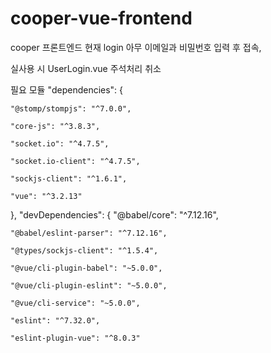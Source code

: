 # cooper-vue-frontend
cooper 프론트엔드
현재 login 아무 이메일과 비밀번호 입력 후 접속,

실사용 시 UserLogin.vue 주석처리 취소

필요 모듈
 "dependencies": {
 
    "@stomp/stompjs": "^7.0.0",
    
    "core-js": "^3.8.3",
    
    "socket.io": "^4.7.5",
    
    "socket.io-client": "^4.7.5",
    
    "sockjs-client": "^1.6.1",
    
    "vue": "^3.2.13"
  },
  "devDependencies": {
    "@babel/core": "^7.12.16",
    
    "@babel/eslint-parser": "^7.12.16",
    
    "@types/sockjs-client": "^1.5.4",
    
    "@vue/cli-plugin-babel": "~5.0.0",
    
    "@vue/cli-plugin-eslint": "~5.0.0",
    
    "@vue/cli-service": "~5.0.0",
    
    "eslint": "^7.32.0",
    
    "eslint-plugin-vue": "^8.0.3"
    
